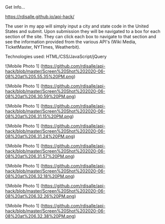 Get Info...

https://rdisalle.github.io/api-hack/

The user in my app will simply input a city and state code in the United States and submit. Upon submission they will be navigated to a box for each section of the site. They can click each box to navigate to that section and see the information provided from the various API's (Wiki Media, TicketMaster, NYTImes, Weatherbit).

Technologies used: HTML/CSS/JavaScript/jQuery


![Mobile Photo 1]
(https://github.com/rdisalle/api-hack/blob/master/Screen%20Shot%202020-06-08%20at%205.55.35%20PM.png)

![Mobile Photo 1]
(https://github.com/rdisalle/api-hack/blob/master/Screen%20Shot%202020-06-08%20at%206.30.59%20PM.png)

![Mobile Photo 1]
(https://github.com/rdisalle/api-hack/blob/master/Screen%20Shot%202020-06-08%20at%206.31.15%20PM.png)

![Mobile Photo 1]
(https://github.com/rdisalle/api-hack/blob/master/Screen%20Shot%202020-06-08%20at%206.31.24%20PM.png)

![Mobile Photo 1]
(https://github.com/rdisalle/api-hack/blob/master/Screen%20Shot%202020-06-08%20at%206.31.57%20PM.png)

![Mobile Photo 1]
(https://github.com/rdisalle/api-hack/blob/master/Screen%20Shot%202020-06-08%20at%206.32.18%20PM.png)

![Mobile Photo 1]
(https://github.com/rdisalle/api-hack/blob/master/Screen%20Shot%202020-06-08%20at%206.32.26%20PM.png)

![Mobile Photo 1]
(https://github.com/rdisalle/api-hack/blob/master/Screen%20Shot%202020-06-08%20at%206.32.38%20PM.png)

